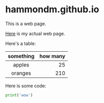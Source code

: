 # hammondm.github.io

This is a web page.

[Here](http://www.u.arizona.edu/~hammond/) is my actual web page.

Here's a table:

something | how many
:--------:|--------:
apples    | 25
oranges   | 210

Here is some code:

```python
print('wow')
```
